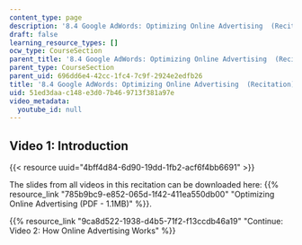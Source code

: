 ```yaml
---
content_type: page
description: '8.4 Google AdWords: Optimizing Online Advertising  (Recitation)'
draft: false
learning_resource_types: []
ocw_type: CourseSection
parent_title: '8.4 Google AdWords: Optimizing Online Advertising  (Recitation)'
parent_type: CourseSection
parent_uid: 696dd6e4-42cc-1fc4-7c9f-2924e2edfb26
title: '8.4 Google AdWords: Optimizing Online Advertising  (Recitation)'
uid: 51ed3daa-c148-e3d0-7b46-9713f381a97e
video_metadata:
  youtube_id: null
---
```

## Video 1: Introduction

{{< resource uuid="4bff4d84-6d90-19dd-1fb2-acf6f4bb6691" >}}

The slides from all videos in this recitation can be downloaded here: {{% resource_link "785b9bc9-e852-065d-1f42-411ea550db00" "Optimizing Online Advertising (PDF - 1.1MB)" %}}.

{{% resource_link "9ca8d522-1938-d4b5-71f2-f13ccdb46a19" "Continue: Video 2: How Online Advertising Works" %}}
